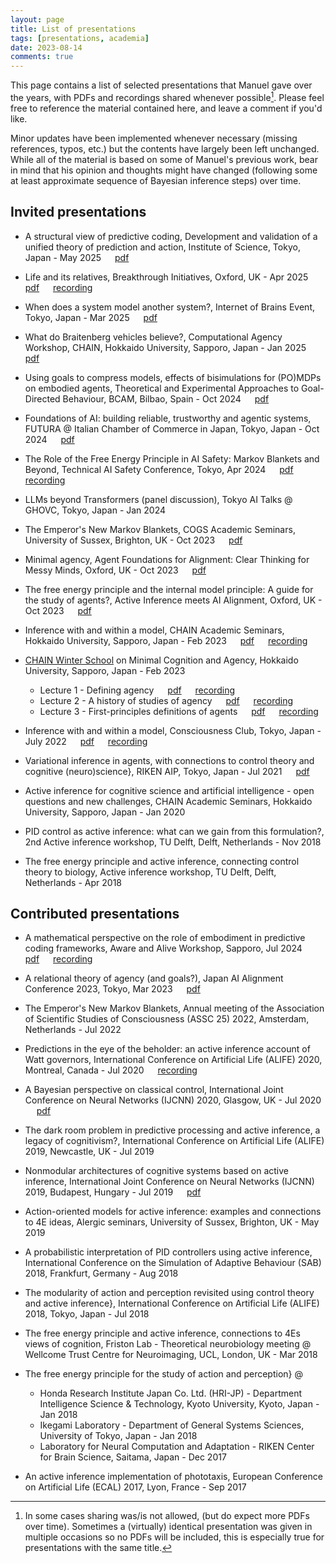 ```yaml
---
layout: page
title: List of presentations
tags: [presentations, academia]
date: 2023-08-14
comments: true
---
```


This page contains a list of selected presentations that Manuel gave over the years, with PDFs and recordings shared whenever possible[^1]. Please feel free to reference the material contained here, and leave a comment if you'd like.

Minor updates have been implemented whenever necessary (missing references, typos, etc.) but the contents have largely been left unchanged. While all of the material is based on some of Manuel's previous work, bear in mind that his opinion and thoughts might have changed (following some at least approximate sequence of Bayesian inference steps) over time.

[^1]: In some cases sharing was/is not allowed, (but do expect more PDFs over time). Sometimes a (virtually) identical presentation was given in multiple occasions so no PDFs will be included, this is especially true for presentations with the same title.

## Invited presentations
- A structural view of predictive coding, Development and validation of a unified theory of prediction and action, Institute of Science, Tokyo, Japan - May 2025 &emsp; [pdf](/assets/pdf/presentations/UnifiedTheory2025.pdf)

- Life and its relatives, Breakthrough Initiatives, Oxford, UK - Apr 2025 &emsp; [pdf](/assets/pdf/presentations/BreakthroughInitiatives2025.pdf)  &emsp; [recording](https://www.youtube.com/watch?v=-wuzt7JgRuM)

- When does a system model another system?, Internet of Brains Event, Tokyo, Japan - Mar 2025 &emsp; [pdf](/assets/pdf/presentations/IMPBayesian2025.pdf)

- What do Braitenberg vehicles believe?, Computational Agency Workshop, CHAIN, Hokkaido University, Sapporo, Japan - Jan 2025 &emsp; [pdf](/assets/pdf/presentations/BraitenbergBeliefs2025.pdf)

- Using goals to compress models, effects of bisimulations for (PO)MDPs on embodied agents, Theoretical and Experimental Approaches to Goal-Directed Behaviour, BCAM, Bilbao, Spain - Oct 2024 &emsp; [pdf](/assets/pdf/presentations/GoalOrientedness2024.pdf)

- Foundations of AI: building reliable, trustworthy and agentic systems, FUTURA @ Italian Chamber of Commerce in Japan, Tokyo, Japan - Oct 2024 &emsp; [pdf](/assets/pdf/presentations/ICCJ2024.pdf)

- The Role of the Free Energy Principle in AI Safety: Markov Blankets and Beyond, Technical AI Safety Conference, Tokyo, Apr 2024 &emsp; [pdf](/assets/pdf/presentations/TAIS2024.pdf) &emsp; [recording](https://www.youtube.com/watch?v=qYyzdOEGNIM)

- LLMs beyond Transformers (panel discussion), Tokyo AI Talks @ GHOVC, Tokyo, Japan - Jan 2024

- The Emperor's New Markov Blankets, COGS Academic Seminars, University of Sussex, Brighton, UK - Oct 2023 &emsp; [pdf](/assets/pdf/presentations/COGSBrighton2023.pdf)

- Minimal agency, Agent Foundations for Alignment: Clear Thinking for Messy Minds, Oxford, UK - Oct 2023 &emsp; [pdf](/assets/pdf/presentations/MinimalAgencyOxford2023.pdf)

- The free energy principle and the internal model principle: A guide for the study of agents?, Active Inference meets AI Alignment, Oxford, UK - Oct 2023 &emsp; [pdf](/assets/pdf/presentations/AIAlignmentActiveInferenceOxford2023.pdf)

- Inference with and within a model, CHAIN Academic Seminars, Hokkaido University, Sapporo, Japan - Feb 2023 &emsp; [pdf](/assets/pdf/presentations/CC_Tokyo.pdf) &emsp; [recording](https://youtu.be/yA-d1atSzWs?si=HlO4g3CrjQyvWrKv)

- [CHAIN Winter School](https://www.chain.hokudai.ac.jp/events/3101/) on Minimal Cognition and Agency, Hokkaido University, Sapporo, Japan - Feb 2023
	- Lecture 1 - Defining agency &emsp; [pdf](/assets/pdf/presentations/Lecture1_Baltieri.pdf) &emsp; [recording](https://youtu.be/h3odndlkDoc?si=FSefC48crbUN6F6r)
	- Lecture 2 - A history of studies of agency &emsp; [pdf](/assets/pdf/presentations/Lecture2_Baltieri.pdf) &emsp; [recording](https://youtu.be/HE9c9XoZ7vQ?si=vhIo_gPoxWV0SZ-Q)
	- Lecture 3 - First-principles definitions of agents &emsp; [pdf](/assets/pdf/presentations/Lecture3_Baltieri.pdf) &emsp; [recording](https://youtu.be/7h3jk4U3f9k?si=DPH5sgDXJygMfxj5)

- Inference with and within a model, Consciousness Club, Tokyo, Japan - July 2022 &emsp; [pdf](/assets/pdf/presentations/CC_Tokyo.pdf) &emsp; [recording](https://www.youtube.com/watch?v=ascyxuJ6lIk&ab_channel=ConsciousnessClubTokyo)

- Variational inference in agents, with connections to control theory and cognitive (neuro)science}, RIKEN AIP, Tokyo, Japan - Jul 2021 &emsp; [pdf](/assets/pdf/presentations/RIKENAIP.pdf)

- Active inference for cognitive science and artificial intelligence - open questions and new challenges, CHAIN Academic Seminars, Hokkaido University, Sapporo, Japan - Jan 2020

- PID control as active inference: what can we gain from this formulation?, 2nd Active inference workshop, TU Delft, Delft, Netherlands - Nov 2018

- The free energy principle and active inference, connecting control theory to biology, Active inference workshop, TU Delft, Delft, Netherlands - Apr 2018


## Contributed presentations
- A mathematical perspective on the role of embodiment in predictive coding frameworks, Aware and Alive Workshop, Sapporo, Jul 2024 &emsp; [pdf](/assets/pdf/presentations/AwareAndAlive2024.pdf) &emsp; [recording](https://www.youtube.com/watch?v=LrH5KQE7iBY&list=PLWkKadjdO-XbMBFF5U__pdS2kl_U-dfYR&index=6)

- A relational theory of agency (and goals?), Japan AI Alignment Conference 2023, Tokyo, Mar 2023 &emsp; [pdf](/assets/pdf/presentations/AgencyAlignmentTokyo2023.pdf)

- The Emperor's New Markov Blankets, Annual meeting of the Association of Scientific Studies of Consciousness (ASSC 25) 2022, Amsterdam, Netherlands -  Jul 2022

- Predictions in the eye of the beholder: an active inference account of Watt governors, International Conference on Artificial Life (ALIFE) 2020, Montreal, Canada - Jul 2020 &emsp; [recording](https://www.youtube.com/watch?v=BJauifkLEAE&ab_channel=ALife2020Conference)

- A Bayesian perspective on classical control, International Joint Conference on Neural Networks (IJCNN) 2020, Glasgow, UK - Jul 2020 &emsp; [pdf](/assets/pdf/presentations/IJCNN2020.pdf)

- The dark room problem in predictive processing and active inference, a legacy of cognitivism?, International Conference on Artificial Life (ALIFE) 2019, Newcastle, UK - Jul 2019

- Nonmodular architectures of cognitive systems based on active inference, International Joint Conference on Neural Networks (IJCNN) 2019, Budapest, Hungary - Jul 2019 &emsp; [pdf](/assets/pdf/presentations/IJCNN2019.pdf)

- Action-oriented models for active inference: examples and connections to 4E ideas, Alergic seminars, University of Sussex, Brighton, UK - May 2019

- A probabilistic interpretation of PID controllers using active inference, International Conference on the Simulation of Adaptive Behaviour (SAB) 2018, Frankfurt, Germany -  Aug 2018

- The modularity of action and perception revisited using control theory and active inference}, International Conference on Artificial Life (ALIFE) 2018, Tokyo, Japan - Jul 2018

- The free energy principle and active inference, connections to 4Es views of cognition, Friston Lab - Theoretical neurobiology meeting @ Wellcome Trust Centre for Neuroimaging, UCL, London, UK - Mar 2018

- The free energy principle for the study of action and perception} @
    - Honda Research Institute Japan Co. Ltd. (HRI-JP) - Department Intelligence Science \& Technology, Kyoto University, Kyoto, Japan - Jan 2018
    - Ikegami Laboratory - Department of General Systems Sciences, University of Tokyo, Japan - Jan 2018
    - Laboratory for Neural Computation and Adaptation - RIKEN Center for Brain Science, Saitama, Japan - Dec 2017

- An active inference implementation of phototaxis, European Conference on Artificial Life (ECAL) 2017, Lyon, France - Sep 2017
